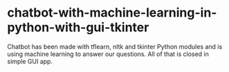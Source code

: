 # chatbot-with-machine-learning-in-python-with-gui-tkinter
Chatbot has been made with tflearn, nltk and tkinter Python modules and is using machine learning to answer our questions. All of that is closed in simple GUI app.
